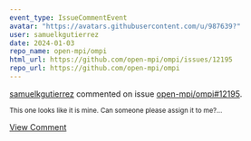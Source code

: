 ```yaml
---
event_type: IssueCommentEvent
avatar: "https://avatars.githubusercontent.com/u/987639?"
user: samuelkgutierrez
date: 2024-01-03
repo_name: open-mpi/ompi
html_url: https://github.com/open-mpi/ompi/issues/12195
repo_url: https://github.com/open-mpi/ompi
---
```


<a href='https://github.com/samuelkgutierrez' target='_blank'>samuelkgutierrez</a> commented on issue <a href='https://github.com/open-mpi/ompi/issues/12195' target='_blank'>open-mpi/ompi#12195</a>.

<small>This one looks like it is mine. Can someone please assign it to me?...</small>

<a href='https://github.com/open-mpi/ompi/issues/12195' target='_blank'>View Comment</a>